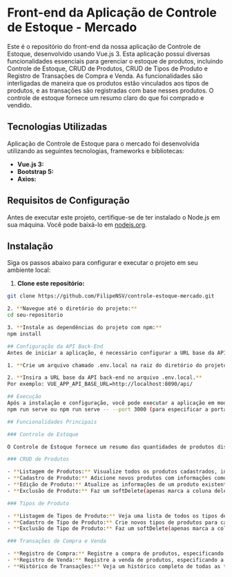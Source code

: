 # Front-end da Aplicação de Controle de Estoque - Mercado

Este é o repositório do front-end da nossa aplicação de Controle de Estoque, desenvolvido usando Vue.js 3. Esta aplicação possui diversas funcionalidades essenciais para gerenciar o estoque de produtos, incluindo Controle de Estoque, CRUD de Produtos, CRUD de Tipos de Produto e Registro de Transações de Compra e Venda. As funcionalidades são interligadas de maneira que os produtos estão vinculados aos tipos de produtos, e as transações são registradas com base nesses produtos. O controle de estoque fornece um resumo claro do que foi comprado e vendido.

## Tecnologias Utilizadas

Aplicação de Controle de Estoque para o mercado foi desenvolvida utilizando as seguintes tecnologias, frameworks e bibliotecas:

- **Vue.js 3:**
- **Bootstrap 5:**
- **Axios:**

## Requisitos de Configuração

Antes de executar este projeto, certifique-se de ter instalado o Node.js em sua máquina. Você pode baixá-lo em [nodejs.org](https://nodejs.org/).

## Instalação

Siga os passos abaixo para configurar e executar o projeto em seu ambiente local:

1. **Clone este repositório:**
  ```bash
  git clone https://github.com/FilipeNSV/controle-estoque-mercado.git

2. **Navegue até o diretório do projeto:**
cd seu-repositorio

3. **Instale as dependências do projeto com npm:**
npm install

## Configuração da API Back-End
Antes de iniciar a aplicação, é necessário configurar a URL base da API back-end. Para fazer isso, siga os passos abaixo:

1. **Crie um arquivo chamado .env.local na raiz do diretório do projeto.**

2. **Insira a URL base da API back-end no arquivo .env.local.**
Por exemplo: VUE_APP_API_BASE_URL=http://localhost:8090/api/

## Execução
Após a instalação e configuração, você pode executar a aplicação em modo de desenvolvimento usando o seguinte comando: 
npm run serve ou npm run serve -- --port 3000 (para especificar a porta e não ficar igual ao back-end)

## Funcionalidades Principais

### Controle de Estoque

O Controle de Estoque fornece um resumo das quantidades de produtos disponíveis com base nas transações de compra e venda registradas.

### CRUD de Produtos

- **Listagem de Produtos:** Visualize todos os produtos cadastrados, incluindo detalhes como nome, tipo e quantidade em estoque.
- **Cadastro de Produto:** Adicione novos produtos com informações como nome, descrição, preço e tipo.
- **Edição de Produto:** Atualize as informações de um produto existente.
- **Exclusão de Produto:** Faz um softDelete(apenas marca a coluna deleted_at).

### Tipos de Produto

- **Listagem de Tipos de Produto:** Veja uma lista de todos os tipos de produtos cadastrados.
- **Cadastro de Tipo de Produto:** Crie novos tipos de produtos para categorizar seus produtos.
- **Exclusão de Tipo de Produto:** Faz um softDelete(apenas marca a coluna deleted_at).

### Transações de Compra e Venda

- **Registro de Compra:** Registre a compra de produtos, especificando a quantidade, data e fornecedor.
- **Registro de Venda:** Registre a venda de produtos, especificando a quantidade, data e cliente.
- **Histórico de Transações:** Veja um histórico completo de todas as transações de compra e venda realizadas.
